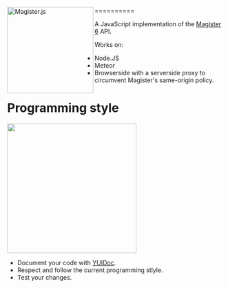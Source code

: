 [<img src="http://i.imgur.com/Lrg80ax.png" alt="Magister.js" align="left" width="200"/>](https://simplyGits.github.io/MagisterJS)

==========

A JavaScript implementation of the [Magister 6](http://magister6.nl/) API.

Works on:
* Node.JS
* Meteor
* Browserside with a serverside proxy to circumvent Magister's same-origin policy.

Programming style
==========
[<img src="http://i.imgur.com/yPYusgq.jpg" width="300"/>](http://www.reddit.com/r/ProgrammerHumor/comments/2c67bs/my_manager_sent_me_a_picture_good_programming/)
* Document your code with [YUIDoc](yui.github.io/yuidoc/syntax/index.html).
* Respect and follow the current programming stlyle.
* Test your changes.
